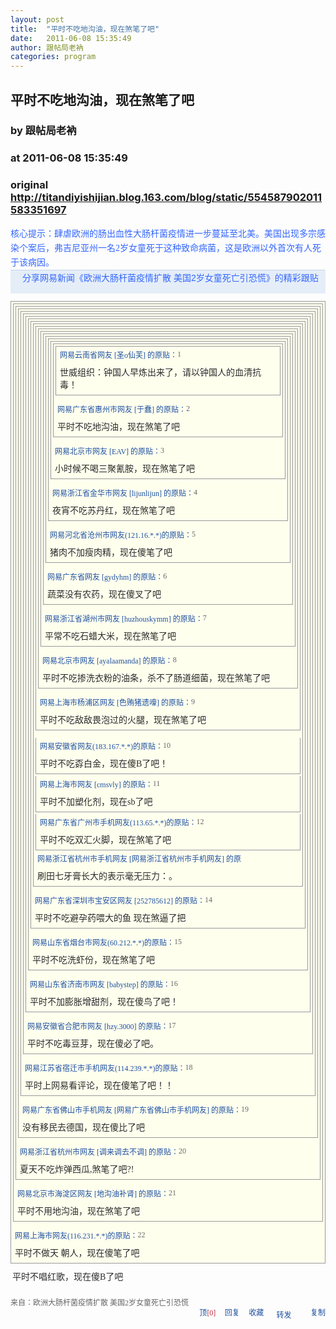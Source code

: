 ```yaml
---
layout: post
title:  "平时不吃地沟油，现在煞笔了吧"
date:   2011-06-08 15:35:49
author: 跟帖局老衲
categories: program
---
```


## 平时不吃地沟油，现在煞笔了吧
### by 跟帖局老衲
### at 2011-06-08 15:35:49
### original <http://titandiyishijian.blog.163.com/blog/static/554587902011583351697>

<div><span style="font-family:宋体,serif;line-height:23px"><font color="#3366ff">核心提示：肆虐欧洲的肠出血性大肠杆菌疫情进一步蔓延至北美。美国出现多宗感染个案后，弗吉尼亚州一名2岁女童死于这种致命病菌，这是欧洲以外首次有人死于该病因。</font></span><div><span style="font-family:宋体,serif;line-height:23px"><span style="font-size:12px;line-height:normal"><div style="zoom:1"><div style="height:36px;line-height:38px;border-bottom-width:1px;border-bottom-style:solid;border-bottom-color:rgb(229,238,248);padding-top:0px;padding-right:0px;padding-bottom:0px;padding-left:19px;margin-top:0px;margin-right:0px;margin-bottom:0px;margin-left:0px;overflow-x:hidden;overflow-y:hidden;clear:both;background-image:initial;background-color:rgb(229,238,248);border-top-width:1px;border-top-style:solid;border-top-color:rgb(196,214,236)"><span style="font-family:Arial,sans-serif,宋体;font-size:14px;line-height:24px"><font color="#3366ff">分享网易新闻《欧洲大肠杆菌疫情扩散 美国2岁女童死亡引恐慌》的精彩跟贴</font></span></div></div></span></span></div><div><span style="color:rgb(43,43,43);font-family:宋体,serif;line-height:23px"><span style="font-size:12px;color:rgb(0,0,0);line-height:normal"><div style="font-size:14px;padding-top:12px;padding-right:0px;padding-bottom:12px;padding-left:0px;clear:both;zoom:1;word-wrap:break-word;overflow-x:visible;overflow-y:visible"><div style="padding-top:3px;padding-right:3px;padding-bottom:3px;padding-left:3px;background-image:initial;background-color:rgb(255,255,238);border-top-width:1px;border-right-width:1px;border-bottom-width:1px;border-left-width:1px;border-top-style:solid;border-right-style:solid;border-bottom-style:solid;border-left-style:solid;border-top-color:rgb(153,153,153);border-right-color:rgb(153,153,153);border-bottom-color:rgb(153,153,153);border-left-color:rgb(153,153,153);margin-bottom:12px;word-wrap:break-word;zoom:1;background-repeat:initial initial"><div style="padding-top:3px;padding-right:3px;padding-bottom:3px;padding-left:3px;background-image:initial;background-color:rgb(255,255,238);border-top-width:1px;border-right-width:1px;border-bottom-width:1px;border-left-width:1px;border-top-style:solid;border-right-style:solid;border-bottom-style:solid;border-left-style:solid;border-top-color:rgb(153,153,153);border-right-color:rgb(153,153,153);border-bottom-color:rgb(153,153,153);border-left-color:rgb(153,153,153);margin-bottom:12px;word-wrap:break-word;zoom:1;background-repeat:initial initial"><div style="padding-top:3px;padding-right:3px;padding-bottom:3px;padding-left:3px;background-image:initial;background-color:rgb(255,255,238);border-top-width:1px;border-right-width:1px;border-bottom-width:1px;border-left-width:1px;border-top-style:solid;border-right-style:solid;border-bottom-style:solid;border-left-style:solid;border-top-color:rgb(153,153,153);border-right-color:rgb(153,153,153);border-bottom-color:rgb(153,153,153);border-left-color:rgb(153,153,153);margin-bottom:12px;word-wrap:break-word;zoom:1;background-repeat:initial initial"><div style="padding-top:3px;padding-right:3px;padding-bottom:3px;padding-left:3px;background-image:initial;background-color:rgb(255,255,238);border-top-width:1px;border-right-width:1px;border-bottom-width:1px;border-left-width:1px;border-top-style:solid;border-right-style:solid;border-bottom-style:solid;border-left-style:solid;border-top-color:rgb(153,153,153);border-right-color:rgb(153,153,153);border-bottom-color:rgb(153,153,153);border-left-color:rgb(153,153,153);margin-bottom:12px;word-wrap:break-word;zoom:1;background-repeat:initial initial"><div style="padding-top:3px;padding-right:3px;padding-bottom:3px;padding-left:3px;background-image:initial;background-color:rgb(255,255,238);border-top-width:1px;border-right-width:1px;border-bottom-width:1px;border-left-width:1px;border-top-style:solid;border-right-style:solid;border-bottom-style:solid;border-left-style:solid;border-top-color:rgb(153,153,153);border-right-color:rgb(153,153,153);border-bottom-color:rgb(153,153,153);border-left-color:rgb(153,153,153);margin-bottom:12px;word-wrap:break-word;zoom:1;background-repeat:initial initial"><div style="padding-top:3px;padding-right:3px;padding-bottom:3px;padding-left:3px;background-image:initial;background-color:rgb(255,255,238);border-top-width:1px;border-right-width:1px;border-bottom-width:1px;border-left-width:1px;border-top-style:solid;border-right-style:solid;border-bottom-style:solid;border-left-style:solid;border-top-color:rgb(153,153,153);border-right-color:rgb(153,153,153);border-bottom-color:rgb(153,153,153);border-left-color:rgb(153,153,153);margin-bottom:12px;word-wrap:break-word;zoom:1;background-repeat:initial initial"><div style="padding-top:3px;padding-right:3px;padding-bottom:3px;padding-left:3px;background-image:initial;background-color:rgb(255,255,238);border-top-width:1px;border-right-width:1px;border-bottom-width:1px;border-left-width:1px;border-top-style:solid;border-right-style:solid;border-bottom-style:solid;border-left-style:solid;border-top-color:rgb(153,153,153);border-right-color:rgb(153,153,153);border-bottom-color:rgb(153,153,153);border-left-color:rgb(153,153,153);margin-bottom:12px;word-wrap:break-word;zoom:1;background-repeat:initial initial"><div style="padding-top:3px;padding-right:3px;padding-bottom:3px;padding-left:3px;background-image:initial;background-color:rgb(255,255,238);border-top-width:1px;border-right-width:1px;border-bottom-width:1px;border-left-width:1px;border-top-style:solid;border-right-style:solid;border-bottom-style:solid;border-left-style:solid;border-top-color:rgb(153,153,153);border-right-color:rgb(153,153,153);border-bottom-color:rgb(153,153,153);border-left-color:rgb(153,153,153);margin-bottom:12px;word-wrap:break-word;zoom:1;background-repeat:initial initial"><div style="padding-top:3px;padding-right:3px;padding-bottom:3px;padding-left:3px;background-image:initial;background-color:rgb(255,255,238);border-top-width:1px;border-right-width:1px;border-bottom-width:1px;border-left-width:1px;border-top-style:solid;border-right-style:solid;border-bottom-style:solid;border-left-style:solid;border-top-color:rgb(153,153,153);border-right-color:rgb(153,153,153);border-bottom-color:rgb(153,153,153);border-left-color:rgb(153,153,153);margin-bottom:12px;word-wrap:break-word;zoom:1;background-repeat:initial initial"><div style="padding-top:3px;padding-right:3px;padding-bottom:3px;padding-left:3px;background-image:initial;background-color:rgb(255,255,238);border-top-width:1px;border-right-width:1px;border-bottom-width:1px;border-left-width:1px;border-top-style:solid;border-right-style:solid;border-bottom-style:solid;border-left-style:solid;border-top-color:rgb(153,153,153);border-right-color:rgb(153,153,153);border-bottom-color:rgb(153,153,153);border-left-color:rgb(153,153,153);margin-bottom:12px;word-wrap:break-word;zoom:1;background-repeat:initial initial"><div style="padding-top:3px;padding-right:3px;padding-bottom:3px;padding-left:3px;background-image:initial;background-color:rgb(255,255,238);border-top-width:1px;border-right-width:1px;border-bottom-width:1px;border-left-width:1px;border-top-style:solid;border-right-style:solid;border-bottom-style:solid;border-left-style:solid;border-top-color:rgb(153,153,153);border-right-color:rgb(153,153,153);border-bottom-color:rgb(153,153,153);border-left-color:rgb(153,153,153);margin-bottom:12px;word-wrap:break-word;zoom:1;background-repeat:initial initial"><div style="padding-top:3px;padding-right:3px;padding-bottom:3px;padding-left:3px;background-image:initial;background-color:rgb(255,255,238);border-top-width:1px;border-right-width:1px;border-bottom-width:1px;border-left-width:1px;border-top-style:solid;border-right-style:solid;border-bottom-style:solid;border-left-style:solid;border-top-color:rgb(153,153,153);border-right-color:rgb(153,153,153);border-bottom-color:rgb(153,153,153);border-left-color:rgb(153,153,153);margin-bottom:12px;word-wrap:break-word;zoom:1;background-repeat:initial initial"><div style="padding-top:3px;padding-right:3px;padding-bottom:3px;padding-left:3px;background-image:initial;background-color:rgb(255,255,238);border-top-width:1px;border-right-width:1px;border-bottom-width:1px;border-left-width:1px;border-top-style:solid;border-right-style:solid;border-bottom-style:solid;border-left-style:solid;border-top-color:rgb(153,153,153);border-right-color:rgb(153,153,153);border-bottom-color:rgb(153,153,153);border-left-color:rgb(153,153,153);margin-bottom:12px;word-wrap:break-word;zoom:1;background-repeat:initial initial"><div style="padding-top:3px;padding-right:3px;padding-bottom:3px;padding-left:3px;background-image:initial;background-color:rgb(255,255,238);border-top-width:1px;border-right-width:1px;border-bottom-width:1px;border-left-width:1px;border-top-style:solid;border-right-style:solid;border-bottom-style:solid;border-left-style:solid;border-top-color:rgb(153,153,153);border-right-color:rgb(153,153,153);border-bottom-color:rgb(153,153,153);border-left-color:rgb(153,153,153);margin-bottom:12px;word-wrap:break-word;zoom:1;background-repeat:initial initial"><div style="padding-top:3px;padding-right:3px;padding-bottom:3px;padding-left:3px;background-image:initial;background-color:rgb(255,255,238);border-top-width:1px;border-right-width:1px;border-bottom-width:1px;border-left-width:1px;border-top-style:solid;border-right-style:solid;border-bottom-style:solid;border-left-style:solid;border-top-color:rgb(153,153,153);border-right-color:rgb(153,153,153);border-bottom-color:rgb(153,153,153);border-left-color:rgb(153,153,153);margin-bottom:12px;word-wrap:break-word;zoom:1;background-repeat:initial initial"><div style="padding-top:3px;padding-right:3px;padding-bottom:3px;padding-left:3px;background-image:initial;background-color:rgb(255,255,238);border-top-width:1px;border-right-width:1px;border-bottom-width:1px;border-left-width:1px;border-top-style:solid;border-right-style:solid;border-bottom-style:solid;border-left-style:solid;border-top-color:rgb(153,153,153);border-right-color:rgb(153,153,153);border-bottom-color:rgb(153,153,153);border-left-color:rgb(153,153,153);margin-bottom:12px;word-wrap:break-word;zoom:1;background-repeat:initial initial"><div style="padding-top:3px;padding-right:3px;padding-bottom:3px;padding-left:3px;background-image:initial;background-color:rgb(255,255,238);border-top-width:1px;border-right-width:1px;border-bottom-width:1px;border-left-width:1px;border-top-style:solid;border-right-style:solid;border-bottom-style:solid;border-left-style:solid;border-top-color:rgb(153,153,153);border-right-color:rgb(153,153,153);border-bottom-color:rgb(153,153,153);border-left-color:rgb(153,153,153);margin-bottom:12px;word-wrap:break-word;zoom:1;background-repeat:initial initial"><div style="padding-top:3px;padding-right:3px;padding-bottom:3px;padding-left:3px;background-image:initial;background-color:rgb(255,255,238);border-top-width:1px;border-right-width:1px;border-bottom-width:1px;border-left-width:1px;border-top-style:solid;border-right-style:solid;border-bottom-style:solid;border-left-style:solid;border-top-color:rgb(153,153,153);border-right-color:rgb(153,153,153);border-bottom-color:rgb(153,153,153);border-left-color:rgb(153,153,153);margin-bottom:12px;word-wrap:break-word;zoom:1;background-repeat:initial initial"><div style="padding-top:3px;padding-right:3px;padding-bottom:3px;padding-left:3px;background-image:initial;background-color:rgb(255,255,238);border-top-width:1px;border-right-width:1px;border-bottom-width:1px;border-left-width:1px;border-top-style:solid;border-right-style:solid;border-bottom-style:solid;border-left-style:solid;border-top-color:rgb(153,153,153);border-right-color:rgb(153,153,153);border-bottom-color:rgb(153,153,153);border-left-color:rgb(153,153,153);margin-bottom:12px;word-wrap:break-word;zoom:1;background-repeat:initial initial"><div style="line-height:18px;height:20px;overflow-x:hidden;overflow-y:hidden;font-size:12px;margin-top:0px;margin-right:3px;margin-bottom:0px;margin-left:3px"><span style="float:left;display:block;color:rgb(30,80,162);height:18px;line-height:18px;overflow-x:hidden;overflow-y:hidden;vertical-align:middle;padding-top:2px">网易云南省网友 [圣o仙芙] 的原贴：</span><span style="color:rgb(102,102,102)">1</span></div><p style="margin-top:9px;margin-right:3px;margin-bottom:0px;margin-left:3px;padding-top:0px;padding-right:0px;padding-bottom:0px;padding-left:0px;line-height:20px;color:rgb(43,43,43);clear:both;font-size:14px">世威组织：钟国人早炼出来了，请以钟国人的血清抗毒！</p><div style="clear:both;zoom:1;display:block;margin-top:0px;margin-right:3px;margin-bottom:2px;margin-left:3px;line-height:20px;font-size:12px"><ul style="margin-top:0px;margin-right:0px;margin-bottom:0px;margin-left:0px;padding-top:0px;padding-right:0px;padding-bottom:0px;padding-left:0px;list-style-type:none;color:rgb(30,80,162);float:right;height:16px;line-height:16px;zoom:1"><li style="margin-top:0px;margin-right:0px;margin-bottom:0px;margin-left:0px;padding-top:0px;padding-right:0px;padding-bottom:0px;padding-left:1.2em;float:left"><a href="http://comment.news.163.com/news3_bbs/7612BTV200014JB6.html#" style="text-decoration:none;color:rgb(30,80,162)"></a></li><li style="margin-top:0px;margin-right:0px;margin-bottom:0px;margin-left:0px;padding-top:0px;padding-right:0px;padding-bottom:0px;padding-left:1.2em;float:left"><a href="http://comment.news.163.com/news3_bbs/7612BTV200014JB6.html#" style="text-decoration:none;color:rgb(30,80,162)"></a></li><li style="margin-top:0px;margin-right:0px;margin-bottom:0px;margin-left:0px;padding-top:0px;padding-right:0px;padding-bottom:0px;padding-left:1.2em;zoom:1;float:left"><a style="text-decoration:none;margin-right:0px;margin-left:0px;padding-top:4px;padding-right:16px;padding-bottom:4px;padding-left:6px;background-color:initial;display:inline-block;color:rgb(30,80,162);background-repeat:no-repeat no-repeat"></a></li><li style="margin-top:0px;margin-right:0px;margin-bottom:0px;margin-left:0px;padding-top:0px;padding-right:0px;padding-bottom:0px;padding-left:1.2em;float:left"><a href="http://comment.news.163.com/news3_bbs/7612BTV200014JB6.html#" style="text-decoration:none;color:rgb(30,80,162)"></a></li></ul></div></div><div style="line-height:18px;height:20px;overflow-x:hidden;overflow-y:hidden;font-size:12px;margin-top:0px;margin-right:3px;margin-bottom:0px;margin-left:3px"><span style="float:left;display:block;color:rgb(30,80,162);height:18px;line-height:18px;overflow-x:hidden;overflow-y:hidden;vertical-align:middle;padding-top:2px">网易广东省惠州市网友 [于蠢] 的原贴：</span><span style="color:rgb(102,102,102)">2</span></div><p style="margin-top:9px;margin-right:3px;margin-bottom:0px;margin-left:3px;padding-top:0px;padding-right:0px;padding-bottom:0px;padding-left:0px;line-height:20px;color:rgb(43,43,43);clear:both;font-size:14px">平时不吃地沟油，现在煞笔了吧</p><div style="clear:both;zoom:1;display:block;margin-top:0px;margin-right:3px;margin-bottom:2px;margin-left:3px;line-height:20px;font-size:12px"><ul style="margin-top:0px;margin-right:0px;margin-bottom:0px;margin-left:0px;padding-top:0px;padding-right:0px;padding-bottom:0px;padding-left:0px;list-style-type:none;color:rgb(30,80,162);float:right;height:16px;line-height:16px;zoom:1"><li style="margin-top:0px;margin-right:0px;margin-bottom:0px;margin-left:0px;padding-top:0px;padding-right:0px;padding-bottom:0px;padding-left:1.2em;float:left"><a href="http://comment.news.163.com/news3_bbs/7612BTV200014JB6.html#" style="text-decoration:none;color:rgb(30,80,162)"></a></li><li style="margin-top:0px;margin-right:0px;margin-bottom:0px;margin-left:0px;padding-top:0px;padding-right:0px;padding-bottom:0px;padding-left:1.2em;float:left"><a href="http://comment.news.163.com/news3_bbs/7612BTV200014JB6.html#" style="text-decoration:none;color:rgb(30,80,162)"></a></li><li style="margin-top:0px;margin-right:0px;margin-bottom:0px;margin-left:0px;padding-top:0px;padding-right:0px;padding-bottom:0px;padding-left:1.2em;zoom:1;float:left"><a style="text-decoration:none;margin-right:0px;margin-left:0px;padding-top:4px;padding-right:16px;padding-bottom:4px;padding-left:6px;background-color:initial;display:inline-block;color:rgb(30,80,162);background-repeat:no-repeat no-repeat"></a></li><li style="margin-top:0px;margin-right:0px;margin-bottom:0px;margin-left:0px;padding-top:0px;padding-right:0px;padding-bottom:0px;padding-left:1.2em;float:left"><a href="http://comment.news.163.com/news3_bbs/7612BTV200014JB6.html#" style="text-decoration:none;color:rgb(30,80,162)"></a></li></ul></div></div><div style="line-height:18px;height:20px;overflow-x:hidden;overflow-y:hidden;font-size:12px;margin-top:0px;margin-right:3px;margin-bottom:0px;margin-left:3px"><span style="float:left;display:block;color:rgb(30,80,162);height:18px;line-height:18px;overflow-x:hidden;overflow-y:hidden;vertical-align:middle;padding-top:2px">网易北京市网友 [EAV] 的原贴：</span><span style="color:rgb(102,102,102)">3</span></div><p style="margin-top:9px;margin-right:3px;margin-bottom:0px;margin-left:3px;padding-top:0px;padding-right:0px;padding-bottom:0px;padding-left:0px;line-height:20px;color:rgb(43,43,43);clear:both;font-size:14px">小时候不喝三聚氰胺，现在煞笔了吧</p><div style="clear:both;zoom:1;display:block;margin-top:0px;margin-right:3px;margin-bottom:2px;margin-left:3px;line-height:20px;font-size:12px"><ul style="margin-top:0px;margin-right:0px;margin-bottom:0px;margin-left:0px;padding-top:0px;padding-right:0px;padding-bottom:0px;padding-left:0px;list-style-type:none;color:rgb(30,80,162);float:right;height:16px;line-height:16px;zoom:1"><li style="margin-top:0px;margin-right:0px;margin-bottom:0px;margin-left:0px;padding-top:0px;padding-right:0px;padding-bottom:0px;padding-left:1.2em;float:left"><a href="http://comment.news.163.com/news3_bbs/7612BTV200014JB6.html#" style="text-decoration:none;color:rgb(30,80,162)"></a></li><li style="margin-top:0px;margin-right:0px;margin-bottom:0px;margin-left:0px;padding-top:0px;padding-right:0px;padding-bottom:0px;padding-left:1.2em;float:left"><a href="http://comment.news.163.com/news3_bbs/7612BTV200014JB6.html#" style="text-decoration:none;color:rgb(30,80,162)"></a></li><li style="margin-top:0px;margin-right:0px;margin-bottom:0px;margin-left:0px;padding-top:0px;padding-right:0px;padding-bottom:0px;padding-left:1.2em;zoom:1;float:left"><a style="text-decoration:none;margin-right:0px;margin-left:0px;padding-top:4px;padding-right:16px;padding-bottom:4px;padding-left:6px;background-color:initial;display:inline-block;color:rgb(30,80,162);background-repeat:no-repeat no-repeat"></a></li><li style="margin-top:0px;margin-right:0px;margin-bottom:0px;margin-left:0px;padding-top:0px;padding-right:0px;padding-bottom:0px;padding-left:1.2em;float:left"><a href="http://comment.news.163.com/news3_bbs/7612BTV200014JB6.html#" style="text-decoration:none;color:rgb(30,80,162)"></a></li></ul></div></div><div style="line-height:18px;height:20px;overflow-x:hidden;overflow-y:hidden;font-size:12px;margin-top:0px;margin-right:3px;margin-bottom:0px;margin-left:3px"><span style="float:left;display:block;color:rgb(30,80,162);height:18px;line-height:18px;overflow-x:hidden;overflow-y:hidden;vertical-align:middle;padding-top:2px">网易浙江省金华市网友 [lijunlijun] 的原贴：</span><span style="color:rgb(102,102,102)">4</span></div><p style="margin-top:9px;margin-right:3px;margin-bottom:0px;margin-left:3px;padding-top:0px;padding-right:0px;padding-bottom:0px;padding-left:0px;line-height:20px;color:rgb(43,43,43);clear:both;font-size:14px">夜宵不吃苏丹红，现在煞笔了吧</p><div style="clear:both;zoom:1;display:block;margin-top:0px;margin-right:3px;margin-bottom:2px;margin-left:3px;line-height:20px;font-size:12px"><ul style="margin-top:0px;margin-right:0px;margin-bottom:0px;margin-left:0px;padding-top:0px;padding-right:0px;padding-bottom:0px;padding-left:0px;list-style-type:none;color:rgb(30,80,162);float:right;height:16px;line-height:16px;zoom:1"><li style="margin-top:0px;margin-right:0px;margin-bottom:0px;margin-left:0px;padding-top:0px;padding-right:0px;padding-bottom:0px;padding-left:1.2em;float:left"><a href="http://comment.news.163.com/news3_bbs/7612BTV200014JB6.html#" style="text-decoration:none;color:rgb(30,80,162)"></a></li><li style="margin-top:0px;margin-right:0px;margin-bottom:0px;margin-left:0px;padding-top:0px;padding-right:0px;padding-bottom:0px;padding-left:1.2em;float:left"><a href="http://comment.news.163.com/news3_bbs/7612BTV200014JB6.html#" style="text-decoration:none;color:rgb(30,80,162)"></a></li><li style="margin-top:0px;margin-right:0px;margin-bottom:0px;margin-left:0px;padding-top:0px;padding-right:0px;padding-bottom:0px;padding-left:1.2em;zoom:1;float:left"><a style="text-decoration:none;margin-right:0px;margin-left:0px;padding-top:4px;padding-right:16px;padding-bottom:4px;padding-left:6px;background-color:initial;display:inline-block;color:rgb(30,80,162);background-repeat:no-repeat no-repeat"></a></li><li style="margin-top:0px;margin-right:0px;margin-bottom:0px;margin-left:0px;padding-top:0px;padding-right:0px;padding-bottom:0px;padding-left:1.2em;float:left"><a href="http://comment.news.163.com/news3_bbs/7612BTV200014JB6.html#" style="text-decoration:none;color:rgb(30,80,162)"></a></li></ul></div></div><div style="line-height:18px;height:20px;overflow-x:hidden;overflow-y:hidden;font-size:12px;margin-top:0px;margin-right:3px;margin-bottom:0px;margin-left:3px"><span style="float:left;display:block;color:rgb(30,80,162);height:18px;line-height:18px;overflow-x:hidden;overflow-y:hidden;vertical-align:middle;padding-top:2px">网易河北省沧州市网友(121.16.*.*)的原贴：</span><span style="color:rgb(102,102,102)">5</span></div><p style="margin-top:9px;margin-right:3px;margin-bottom:0px;margin-left:3px;padding-top:0px;padding-right:0px;padding-bottom:0px;padding-left:0px;line-height:20px;color:rgb(43,43,43);clear:both;font-size:14px">猪肉不加瘦肉精，现在傻笔了吧</p><div style="clear:both;zoom:1;display:block;margin-top:0px;margin-right:3px;margin-bottom:2px;margin-left:3px;line-height:20px;font-size:12px"><ul style="margin-top:0px;margin-right:0px;margin-bottom:0px;margin-left:0px;padding-top:0px;padding-right:0px;padding-bottom:0px;padding-left:0px;list-style-type:none;color:rgb(30,80,162);float:right;height:16px;line-height:16px;zoom:1"><li style="margin-top:0px;margin-right:0px;margin-bottom:0px;margin-left:0px;padding-top:0px;padding-right:0px;padding-bottom:0px;padding-left:1.2em;float:left"><a href="http://comment.news.163.com/news3_bbs/7612BTV200014JB6.html#" style="text-decoration:none;color:rgb(30,80,162)"></a></li><li style="margin-top:0px;margin-right:0px;margin-bottom:0px;margin-left:0px;padding-top:0px;padding-right:0px;padding-bottom:0px;padding-left:1.2em;float:left"><a href="http://comment.news.163.com/news3_bbs/7612BTV200014JB6.html#" style="text-decoration:none;color:rgb(30,80,162)"></a></li><li style="margin-top:0px;margin-right:0px;margin-bottom:0px;margin-left:0px;padding-top:0px;padding-right:0px;padding-bottom:0px;padding-left:1.2em;zoom:1;float:left"><a style="text-decoration:none;margin-right:0px;margin-left:0px;padding-top:4px;padding-right:16px;padding-bottom:4px;padding-left:6px;background-color:initial;display:inline-block;color:rgb(30,80,162);background-repeat:no-repeat no-repeat"></a></li><li style="margin-top:0px;margin-right:0px;margin-bottom:0px;margin-left:0px;padding-top:0px;padding-right:0px;padding-bottom:0px;padding-left:1.2em;float:left"><a href="http://comment.news.163.com/news3_bbs/7612BTV200014JB6.html#" style="text-decoration:none;color:rgb(30,80,162)"></a></li></ul></div></div><div style="line-height:18px;height:20px;overflow-x:hidden;overflow-y:hidden;font-size:12px;margin-top:0px;margin-right:3px;margin-bottom:0px;margin-left:3px"><span style="float:left;display:block;color:rgb(30,80,162);height:18px;line-height:18px;overflow-x:hidden;overflow-y:hidden;vertical-align:middle;padding-top:2px">网易广东省网友 [gydyhm] 的原贴：</span><span style="color:rgb(102,102,102)">6</span></div><p style="margin-top:9px;margin-right:3px;margin-bottom:0px;margin-left:3px;padding-top:0px;padding-right:0px;padding-bottom:0px;padding-left:0px;line-height:20px;color:rgb(43,43,43);clear:both;font-size:14px">蔬菜没有农药，现在傻叉了吧</p><div style="clear:both;zoom:1;display:block;margin-top:0px;margin-right:3px;margin-bottom:2px;margin-left:3px;line-height:20px;font-size:12px"><ul style="margin-top:0px;margin-right:0px;margin-bottom:0px;margin-left:0px;padding-top:0px;padding-right:0px;padding-bottom:0px;padding-left:0px;list-style-type:none;color:rgb(30,80,162);float:right;height:16px;line-height:16px;zoom:1"><li style="margin-top:0px;margin-right:0px;margin-bottom:0px;margin-left:0px;padding-top:0px;padding-right:0px;padding-bottom:0px;padding-left:1.2em;float:left"><a href="http://comment.news.163.com/news3_bbs/7612BTV200014JB6.html#" style="text-decoration:none;color:rgb(30,80,162)"></a></li><li style="margin-top:0px;margin-right:0px;margin-bottom:0px;margin-left:0px;padding-top:0px;padding-right:0px;padding-bottom:0px;padding-left:1.2em;float:left"><a href="http://comment.news.163.com/news3_bbs/7612BTV200014JB6.html#" style="text-decoration:none;color:rgb(30,80,162)"></a></li><li style="margin-top:0px;margin-right:0px;margin-bottom:0px;margin-left:0px;padding-top:0px;padding-right:0px;padding-bottom:0px;padding-left:1.2em;zoom:1;float:left"><a style="text-decoration:none;margin-right:0px;margin-left:0px;padding-top:4px;padding-right:16px;padding-bottom:4px;padding-left:6px;background-color:initial;display:inline-block;color:rgb(30,80,162);background-repeat:no-repeat no-repeat"></a></li><li style="margin-top:0px;margin-right:0px;margin-bottom:0px;margin-left:0px;padding-top:0px;padding-right:0px;padding-bottom:0px;padding-left:1.2em;float:left"><a href="http://comment.news.163.com/news3_bbs/7612BTV200014JB6.html#" style="text-decoration:none;color:rgb(30,80,162)"></a></li></ul></div></div><div style="line-height:18px;height:20px;overflow-x:hidden;overflow-y:hidden;font-size:12px;margin-top:0px;margin-right:3px;margin-bottom:0px;margin-left:3px"><span style="float:left;display:block;color:rgb(30,80,162);height:18px;line-height:18px;overflow-x:hidden;overflow-y:hidden;vertical-align:middle;padding-top:2px">网易浙江省湖州市网友 [huzhouskymm] 的原贴：</span><span style="color:rgb(102,102,102)">7</span></div><p style="margin-top:9px;margin-right:3px;margin-bottom:0px;margin-left:3px;padding-top:0px;padding-right:0px;padding-bottom:0px;padding-left:0px;line-height:20px;color:rgb(43,43,43);clear:both;font-size:14px">平常不吃石蜡大米，现在煞笔了吧</p><div style="clear:both;zoom:1;display:block;margin-top:0px;margin-right:3px;margin-bottom:2px;margin-left:3px;line-height:20px;font-size:12px"><ul style="margin-top:0px;margin-right:0px;margin-bottom:0px;margin-left:0px;padding-top:0px;padding-right:0px;padding-bottom:0px;padding-left:0px;list-style-type:none;color:rgb(30,80,162);float:right;height:16px;line-height:16px;zoom:1"><li style="margin-top:0px;margin-right:0px;margin-bottom:0px;margin-left:0px;padding-top:0px;padding-right:0px;padding-bottom:0px;padding-left:1.2em;float:left"><a href="http://comment.news.163.com/news3_bbs/7612BTV200014JB6.html#" style="text-decoration:none;color:rgb(30,80,162)"></a></li><li style="margin-top:0px;margin-right:0px;margin-bottom:0px;margin-left:0px;padding-top:0px;padding-right:0px;padding-bottom:0px;padding-left:1.2em;float:left"><a href="http://comment.news.163.com/news3_bbs/7612BTV200014JB6.html#" style="text-decoration:none;color:rgb(30,80,162)"></a></li><li style="margin-top:0px;margin-right:0px;margin-bottom:0px;margin-left:0px;padding-top:0px;padding-right:0px;padding-bottom:0px;padding-left:1.2em;zoom:1;float:left"><a style="text-decoration:none;margin-right:0px;margin-left:0px;padding-top:4px;padding-right:16px;padding-bottom:4px;padding-left:6px;background-color:initial;display:inline-block;color:rgb(30,80,162);background-repeat:no-repeat no-repeat"></a></li><li style="margin-top:0px;margin-right:0px;margin-bottom:0px;margin-left:0px;padding-top:0px;padding-right:0px;padding-bottom:0px;padding-left:1.2em;float:left"><a href="http://comment.news.163.com/news3_bbs/7612BTV200014JB6.html#" style="text-decoration:none;color:rgb(30,80,162)"></a></li></ul></div></div><div style="line-height:18px;height:20px;overflow-x:hidden;overflow-y:hidden;font-size:12px;margin-top:0px;margin-right:3px;margin-bottom:0px;margin-left:3px"><span style="float:left;display:block;color:rgb(30,80,162);height:18px;line-height:18px;overflow-x:hidden;overflow-y:hidden;vertical-align:middle;padding-top:2px">网易北京市网友 [ayalaamanda] 的原贴：</span><span style="color:rgb(102,102,102)">8</span></div><p style="margin-top:9px;margin-right:3px;margin-bottom:0px;margin-left:3px;padding-top:0px;padding-right:0px;padding-bottom:0px;padding-left:0px;line-height:20px;color:rgb(43,43,43);clear:both;font-size:14px">平时不吃掺洗衣粉的油条，杀不了肠道细菌，现在煞笔了吧</p><div style="clear:both;zoom:1;display:block;margin-top:0px;margin-right:3px;margin-bottom:2px;margin-left:3px;line-height:20px;font-size:12px"><ul style="margin-top:0px;margin-right:0px;margin-bottom:0px;margin-left:0px;padding-top:0px;padding-right:0px;padding-bottom:0px;padding-left:0px;list-style-type:none;color:rgb(30,80,162);float:right;height:16px;line-height:16px;zoom:1"><li style="margin-top:0px;margin-right:0px;margin-bottom:0px;margin-left:0px;padding-top:0px;padding-right:0px;padding-bottom:0px;padding-left:1.2em;float:left"><a href="http://comment.news.163.com/news3_bbs/7612BTV200014JB6.html#" style="text-decoration:none;color:rgb(30,80,162)"></a></li><li style="margin-top:0px;margin-right:0px;margin-bottom:0px;margin-left:0px;padding-top:0px;padding-right:0px;padding-bottom:0px;padding-left:1.2em;float:left"><a href="http://comment.news.163.com/news3_bbs/7612BTV200014JB6.html#" style="text-decoration:none;color:rgb(30,80,162)"></a></li><li style="margin-top:0px;margin-right:0px;margin-bottom:0px;margin-left:0px;padding-top:0px;padding-right:0px;padding-bottom:0px;padding-left:1.2em;zoom:1;float:left"><a style="text-decoration:none;margin-right:0px;margin-left:0px;padding-top:4px;padding-right:16px;padding-bottom:4px;padding-left:6px;background-color:initial;display:inline-block;color:rgb(30,80,162);background-repeat:no-repeat no-repeat"></a></li><li style="margin-top:0px;margin-right:0px;margin-bottom:0px;margin-left:0px;padding-top:0px;padding-right:0px;padding-bottom:0px;padding-left:1.2em;float:left"><a href="http://comment.news.163.com/news3_bbs/7612BTV200014JB6.html#" style="text-decoration:none;color:rgb(30,80,162)"></a></li></ul></div></div><div style="line-height:18px;height:20px;overflow-x:hidden;overflow-y:hidden;font-size:12px;margin-top:0px;margin-right:3px;margin-bottom:0px;margin-left:3px"><span style="float:left;display:block;color:rgb(30,80,162);height:18px;line-height:18px;overflow-x:hidden;overflow-y:hidden;vertical-align:middle;padding-top:2px">网易上海市杨浦区网友 [色贿猪遗嚎] 的原贴：</span><span style="color:rgb(102,102,102)">9</span></div><p style="margin-top:9px;margin-right:3px;margin-bottom:0px;margin-left:3px;padding-top:0px;padding-right:0px;padding-bottom:0px;padding-left:0px;line-height:20px;color:rgb(43,43,43);clear:both;font-size:14px">平时不吃敌敌畏泡过的火腿，现在煞笔了吧</p><div style="clear:both;zoom:1;display:block;margin-top:0px;margin-right:3px;margin-bottom:2px;margin-left:3px;line-height:20px;font-size:12px"><ul style="margin-top:0px;margin-right:0px;margin-bottom:0px;margin-left:0px;padding-top:0px;padding-right:0px;padding-bottom:0px;padding-left:0px;list-style-type:none;color:rgb(30,80,162);float:right;height:16px;line-height:16px;zoom:1"><li style="margin-top:0px;margin-right:0px;margin-bottom:0px;margin-left:0px;padding-top:0px;padding-right:0px;padding-bottom:0px;padding-left:1.2em;float:left"><a href="http://comment.news.163.com/news3_bbs/7612BTV200014JB6.html#" style="text-decoration:none;color:rgb(30,80,162)"></a></li><li style="margin-top:0px;margin-right:0px;margin-bottom:0px;margin-left:0px;padding-top:0px;padding-right:0px;padding-bottom:0px;padding-left:1.2em;float:left"><a href="http://comment.news.163.com/news3_bbs/7612BTV200014JB6.html#" style="text-decoration:none;color:rgb(30,80,162)"></a></li><li style="margin-top:0px;margin-right:0px;margin-bottom:0px;margin-left:0px;padding-top:0px;padding-right:0px;padding-bottom:0px;padding-left:1.2em;zoom:1;float:left"><a style="text-decoration:none;margin-right:0px;margin-left:0px;padding-top:4px;padding-right:16px;padding-bottom:4px;padding-left:6px;background-color:initial;display:inline-block;color:rgb(30,80,162);background-repeat:no-repeat no-repeat"></a></li><li style="margin-top:0px;margin-right:0px;margin-bottom:0px;margin-left:0px;padding-top:0px;padding-right:0px;padding-bottom:0px;padding-left:1.2em;float:left"><a href="http://comment.news.163.com/news3_bbs/7612BTV200014JB6.html#" style="text-decoration:none;color:rgb(30,80,162)"></a></li></ul></div></div><div style="padding-top:3px;padding-right:3px;padding-bottom:3px;padding-left:3px;background-image:initial;background-color:rgb(255,255,238);border-top-width:0px;border-right-width:1px;border-bottom-width:1px;border-left-width:1px;border-top-style:initial;border-right-style:solid;border-bottom-style:solid;border-left-style:solid;border-top-color:initial;border-right-color:rgb(153,153,153);border-bottom-color:rgb(153,153,153);border-left-color:rgb(153,153,153);margin-bottom:3px;word-wrap:break-word;zoom:1;background-repeat:initial initial"><div style="line-height:18px;height:20px;overflow-x:hidden;overflow-y:hidden;font-size:12px;margin-top:0px;margin-right:3px;margin-bottom:0px;margin-left:3px"><span style="float:left;display:block;color:rgb(30,80,162);height:18px;line-height:18px;overflow-x:hidden;overflow-y:hidden;vertical-align:middle;padding-top:2px">网易安徽省网友(183.167.*.*)的原贴：</span><span style="color:rgb(102,102,102)">10</span></div><p style="margin-top:9px;margin-right:3px;margin-bottom:0px;margin-left:3px;padding-top:0px;padding-right:0px;padding-bottom:0px;padding-left:0px;line-height:20px;color:rgb(43,43,43);clear:both;font-size:14px">平时不吃孬白金，现在傻B了吧！</p><div style="clear:both;zoom:1;display:block;margin-top:0px;margin-right:3px;margin-bottom:2px;margin-left:3px;line-height:20px;font-size:12px"><ul style="margin-top:0px;margin-right:0px;margin-bottom:0px;margin-left:0px;padding-top:0px;padding-right:0px;padding-bottom:0px;padding-left:0px;list-style-type:none;color:rgb(30,80,162);float:right;height:16px;line-height:16px;zoom:1"><li style="margin-top:0px;margin-right:0px;margin-bottom:0px;margin-left:0px;padding-top:0px;padding-right:0px;padding-bottom:0px;padding-left:1.2em;float:left"><a href="http://comment.news.163.com/news3_bbs/7612BTV200014JB6.html#" style="text-decoration:none;color:rgb(30,80,162)"></a></li><li style="margin-top:0px;margin-right:0px;margin-bottom:0px;margin-left:0px;padding-top:0px;padding-right:0px;padding-bottom:0px;padding-left:1.2em;float:left"><a href="http://comment.news.163.com/news3_bbs/7612BTV200014JB6.html#" style="text-decoration:none;color:rgb(30,80,162)"></a></li><li style="margin-top:0px;margin-right:0px;margin-bottom:0px;margin-left:0px;padding-top:0px;padding-right:0px;padding-bottom:0px;padding-left:1.2em;zoom:1;float:left"><a style="text-decoration:none;margin-right:0px;margin-left:0px;padding-top:4px;padding-right:16px;padding-bottom:4px;padding-left:6px;background-color:initial;display:inline-block;color:rgb(30,80,162);background-repeat:no-repeat no-repeat"></a></li><li style="margin-top:0px;margin-right:0px;margin-bottom:0px;margin-left:0px;padding-top:0px;padding-right:0px;padding-bottom:0px;padding-left:1.2em;float:left"><a href="http://comment.news.163.com/news3_bbs/7612BTV200014JB6.html#" style="text-decoration:none;color:rgb(30,80,162)"></a></li></ul></div></div><div style="padding-top:3px;padding-right:3px;padding-bottom:3px;padding-left:3px;background-image:initial;background-color:rgb(255,255,238);border-top-width:0px;border-right-width:1px;border-bottom-width:1px;border-left-width:1px;border-top-style:initial;border-right-style:solid;border-bottom-style:solid;border-left-style:solid;border-top-color:initial;border-right-color:rgb(153,153,153);border-bottom-color:rgb(153,153,153);border-left-color:rgb(153,153,153);margin-bottom:3px;word-wrap:break-word;zoom:1;background-repeat:initial initial"><div style="line-height:18px;height:20px;overflow-x:hidden;overflow-y:hidden;font-size:12px;margin-top:0px;margin-right:3px;margin-bottom:0px;margin-left:3px"><span style="float:left;display:block;color:rgb(30,80,162);height:18px;line-height:18px;overflow-x:hidden;overflow-y:hidden;vertical-align:middle;padding-top:2px">网易上海市网友 [cmsvly] 的原贴：</span><span style="color:rgb(102,102,102)">11</span></div><p style="margin-top:9px;margin-right:3px;margin-bottom:0px;margin-left:3px;padding-top:0px;padding-right:0px;padding-bottom:0px;padding-left:0px;line-height:20px;color:rgb(43,43,43);clear:both;font-size:14px">平时不加塑化剂，现在sb了吧</p><div style="clear:both;zoom:1;display:block;margin-top:0px;margin-right:3px;margin-bottom:2px;margin-left:3px;line-height:20px;font-size:12px"><ul style="margin-top:0px;margin-right:0px;margin-bottom:0px;margin-left:0px;padding-top:0px;padding-right:0px;padding-bottom:0px;padding-left:0px;list-style-type:none;color:rgb(30,80,162);float:right;height:16px;line-height:16px;zoom:1"><li style="margin-top:0px;margin-right:0px;margin-bottom:0px;margin-left:0px;padding-top:0px;padding-right:0px;padding-bottom:0px;padding-left:1.2em;float:left"><a href="http://comment.news.163.com/news3_bbs/7612BTV200014JB6.html#" style="text-decoration:none;color:rgb(30,80,162)"></a></li><li style="margin-top:0px;margin-right:0px;margin-bottom:0px;margin-left:0px;padding-top:0px;padding-right:0px;padding-bottom:0px;padding-left:1.2em;float:left"><a href="http://comment.news.163.com/news3_bbs/7612BTV200014JB6.html#" style="text-decoration:none;color:rgb(30,80,162)"></a></li><li style="margin-top:0px;margin-right:0px;margin-bottom:0px;margin-left:0px;padding-top:0px;padding-right:0px;padding-bottom:0px;padding-left:1.2em;zoom:1;float:left"><a style="text-decoration:none;margin-right:0px;margin-left:0px;padding-top:4px;padding-right:16px;padding-bottom:4px;padding-left:6px;background-color:initial;display:inline-block;color:rgb(30,80,162);background-repeat:no-repeat no-repeat"></a></li><li style="margin-top:0px;margin-right:0px;margin-bottom:0px;margin-left:0px;padding-top:0px;padding-right:0px;padding-bottom:0px;padding-left:1.2em;float:left"><a href="http://comment.news.163.com/news3_bbs/7612BTV200014JB6.html#" style="text-decoration:none;color:rgb(30,80,162)"></a></li></ul></div></div><div style="padding-top:3px;padding-right:3px;padding-bottom:3px;padding-left:3px;background-image:initial;background-color:rgb(255,255,238);border-top-width:0px;border-right-width:1px;border-bottom-width:1px;border-left-width:1px;border-top-style:initial;border-right-style:solid;border-bottom-style:solid;border-left-style:solid;border-top-color:initial;border-right-color:rgb(153,153,153);border-bottom-color:rgb(153,153,153);border-left-color:rgb(153,153,153);margin-bottom:3px;word-wrap:break-word;zoom:1;background-repeat:initial initial"><div style="line-height:18px;height:20px;overflow-x:hidden;overflow-y:hidden;font-size:12px;margin-top:0px;margin-right:3px;margin-bottom:0px;margin-left:3px"><span style="float:left;display:block;color:rgb(30,80,162);height:18px;line-height:18px;overflow-x:hidden;overflow-y:hidden;vertical-align:middle;padding-top:2px">网易广东省广州市手机网友(113.65.*.*)的原贴：</span><span style="color:rgb(102,102,102)">12</span></div><p style="margin-top:9px;margin-right:3px;margin-bottom:0px;margin-left:3px;padding-top:0px;padding-right:0px;padding-bottom:0px;padding-left:0px;line-height:20px;color:rgb(43,43,43);clear:both;font-size:14px">平时不吃双汇火脚，现在煞笔了吧</p><div style="clear:both;zoom:1;display:block;margin-top:0px;margin-right:3px;margin-bottom:2px;margin-left:3px;line-height:20px;font-size:12px"><ul style="margin-top:0px;margin-right:0px;margin-bottom:0px;margin-left:0px;padding-top:0px;padding-right:0px;padding-bottom:0px;padding-left:0px;list-style-type:none;color:rgb(30,80,162);float:right;height:16px;line-height:16px;zoom:1"><li style="margin-top:0px;margin-right:0px;margin-bottom:0px;margin-left:0px;padding-top:0px;padding-right:0px;padding-bottom:0px;padding-left:1.2em;float:left"><a href="http://comment.news.163.com/news3_bbs/7612BTV200014JB6.html#" style="text-decoration:none;color:rgb(30,80,162)"></a></li><li style="margin-top:0px;margin-right:0px;margin-bottom:0px;margin-left:0px;padding-top:0px;padding-right:0px;padding-bottom:0px;padding-left:1.2em;float:left"><a href="http://comment.news.163.com/news3_bbs/7612BTV200014JB6.html#" style="text-decoration:none;color:rgb(30,80,162)"></a></li><li style="margin-top:0px;margin-right:0px;margin-bottom:0px;margin-left:0px;padding-top:0px;padding-right:0px;padding-bottom:0px;padding-left:1.2em;zoom:1;float:left"><a style="text-decoration:none;margin-right:0px;margin-left:0px;padding-top:4px;padding-right:16px;padding-bottom:4px;padding-left:6px;background-color:initial;display:inline-block;color:rgb(30,80,162);background-repeat:no-repeat no-repeat"></a></li><li style="margin-top:0px;margin-right:0px;margin-bottom:0px;margin-left:0px;padding-top:0px;padding-right:0px;padding-bottom:0px;padding-left:1.2em;float:left"><a href="http://comment.news.163.com/news3_bbs/7612BTV200014JB6.html#" style="text-decoration:none;color:rgb(30,80,162)"></a></li></ul></div></div><div style="line-height:18px;height:20px;overflow-x:hidden;overflow-y:hidden;font-size:12px;margin-top:0px;margin-right:3px;margin-bottom:0px;margin-left:3px"><span style="float:left;display:block;color:rgb(30,80,162);height:18px;line-height:18px;overflow-x:hidden;overflow-y:hidden;vertical-align:middle;padding-top:2px">网易浙江省杭州市手机网友 [网易浙江省杭州市手机网友] 的原贴：</span><span style="color:rgb(102,102,102)">13</span></div><p style="margin-top:9px;margin-right:3px;margin-bottom:0px;margin-left:3px;padding-top:0px;padding-right:0px;padding-bottom:0px;padding-left:0px;line-height:20px;color:rgb(43,43,43);clear:both;font-size:14px">刷田七牙膏长大的表示毫无压力：。</p><div style="clear:both;zoom:1;display:block;margin-top:0px;margin-right:3px;margin-bottom:2px;margin-left:3px;line-height:20px;font-size:12px"><ul style="margin-top:0px;margin-right:0px;margin-bottom:0px;margin-left:0px;padding-top:0px;padding-right:0px;padding-bottom:0px;padding-left:0px;list-style-type:none;color:rgb(30,80,162);float:right;height:16px;line-height:16px;zoom:1"><li style="margin-top:0px;margin-right:0px;margin-bottom:0px;margin-left:0px;padding-top:0px;padding-right:0px;padding-bottom:0px;padding-left:1.2em;float:left"><a href="http://comment.news.163.com/news3_bbs/7612BTV200014JB6.html#" style="text-decoration:none;color:rgb(30,80,162)"></a></li><li style="margin-top:0px;margin-right:0px;margin-bottom:0px;margin-left:0px;padding-top:0px;padding-right:0px;padding-bottom:0px;padding-left:1.2em;float:left"><span style="color:rgb(102,102,102)"></span></li><li style="margin-top:0px;margin-right:0px;margin-bottom:0px;margin-left:0px;padding-top:0px;padding-right:0px;padding-bottom:0px;padding-left:1.2em;float:left"><a href="http://comment.news.163.com/news3_bbs/7612BTV200014JB6.html#" style="text-decoration:none;color:rgb(30,80,162)"></a></li></ul></div></div><div style="line-height:18px;height:20px;overflow-x:hidden;overflow-y:hidden;font-size:12px;margin-top:0px;margin-right:3px;margin-bottom:0px;margin-left:3px"><span style="float:left;display:block;color:rgb(30,80,162);height:18px;line-height:18px;overflow-x:hidden;overflow-y:hidden;vertical-align:middle;padding-top:2px">网易广东省深圳市宝安区网友 [252785612] 的原贴：</span><span style="color:rgb(102,102,102)">14</span></div><p style="margin-top:9px;margin-right:3px;margin-bottom:0px;margin-left:3px;padding-top:0px;padding-right:0px;padding-bottom:0px;padding-left:0px;line-height:20px;color:rgb(43,43,43);clear:both;font-size:14px">平时不吃避孕药喂大的鱼 现在煞逼了把</p><div style="clear:both;zoom:1;display:block;margin-top:0px;margin-right:3px;margin-bottom:2px;margin-left:3px;line-height:20px;font-size:12px"><ul style="margin-top:0px;margin-right:0px;margin-bottom:0px;margin-left:0px;padding-top:0px;padding-right:0px;padding-bottom:0px;padding-left:0px;list-style-type:none;color:rgb(30,80,162);float:right;height:16px;line-height:16px;zoom:1"><li style="margin-top:0px;margin-right:0px;margin-bottom:0px;margin-left:0px;padding-top:0px;padding-right:0px;padding-bottom:0px;padding-left:1.2em;float:left"><a href="http://comment.news.163.com/news3_bbs/7612BTV200014JB6.html#" style="text-decoration:none;color:rgb(30,80,162)"></a></li><li style="margin-top:0px;margin-right:0px;margin-bottom:0px;margin-left:0px;padding-top:0px;padding-right:0px;padding-bottom:0px;padding-left:1.2em;float:left"><a href="http://comment.news.163.com/news3_bbs/7612BTV200014JB6.html#" style="text-decoration:none;color:rgb(30,80,162)"></a></li><li style="margin-top:0px;margin-right:0px;margin-bottom:0px;margin-left:0px;padding-top:0px;padding-right:0px;padding-bottom:0px;padding-left:1.2em;zoom:1;float:left"><a style="text-decoration:none;margin-right:0px;margin-left:0px;padding-top:4px;padding-right:16px;padding-bottom:4px;padding-left:6px;background-color:initial;display:inline-block;color:rgb(30,80,162);background-repeat:no-repeat no-repeat"></a></li><li style="margin-top:0px;margin-right:0px;margin-bottom:0px;margin-left:0px;padding-top:0px;padding-right:0px;padding-bottom:0px;padding-left:1.2em;float:left"><a href="http://comment.news.163.com/news3_bbs/7612BTV200014JB6.html#" style="text-decoration:none;color:rgb(30,80,162)"></a></li></ul></div></div><div style="line-height:18px;height:20px;overflow-x:hidden;overflow-y:hidden;font-size:12px;margin-top:0px;margin-right:3px;margin-bottom:0px;margin-left:3px"><span style="float:left;display:block;color:rgb(30,80,162);height:18px;line-height:18px;overflow-x:hidden;overflow-y:hidden;vertical-align:middle;padding-top:2px">网易山东省烟台市网友(60.212.*.*)的原贴：</span><span style="color:rgb(102,102,102)">15</span></div><p style="margin-top:9px;margin-right:3px;margin-bottom:0px;margin-left:3px;padding-top:0px;padding-right:0px;padding-bottom:0px;padding-left:0px;line-height:20px;color:rgb(43,43,43);clear:both;font-size:14px">平时不吃洗虾份，现在煞笔了吧</p><div style="clear:both;zoom:1;display:block;margin-top:0px;margin-right:3px;margin-bottom:2px;margin-left:3px;line-height:20px;font-size:12px"><ul style="margin-top:0px;margin-right:0px;margin-bottom:0px;margin-left:0px;padding-top:0px;padding-right:0px;padding-bottom:0px;padding-left:0px;list-style-type:none;color:rgb(30,80,162);float:right;height:16px;line-height:16px;zoom:1"><li style="margin-top:0px;margin-right:0px;margin-bottom:0px;margin-left:0px;padding-top:0px;padding-right:0px;padding-bottom:0px;padding-left:1.2em;float:left"><a href="http://comment.news.163.com/news3_bbs/7612BTV200014JB6.html#" style="text-decoration:none;color:rgb(30,80,162)"></a></li><li style="margin-top:0px;margin-right:0px;margin-bottom:0px;margin-left:0px;padding-top:0px;padding-right:0px;padding-bottom:0px;padding-left:1.2em;float:left"><a href="http://comment.news.163.com/news3_bbs/7612BTV200014JB6.html#" style="text-decoration:none;color:rgb(30,80,162)"></a></li><li style="margin-top:0px;margin-right:0px;margin-bottom:0px;margin-left:0px;padding-top:0px;padding-right:0px;padding-bottom:0px;padding-left:1.2em;zoom:1;float:left"><a style="text-decoration:none;margin-right:0px;margin-left:0px;padding-top:4px;padding-right:16px;padding-bottom:4px;padding-left:6px;background-color:initial;display:inline-block;color:rgb(30,80,162);background-repeat:no-repeat no-repeat"></a></li><li style="margin-top:0px;margin-right:0px;margin-bottom:0px;margin-left:0px;padding-top:0px;padding-right:0px;padding-bottom:0px;padding-left:1.2em;float:left"><a href="http://comment.news.163.com/news3_bbs/7612BTV200014JB6.html#" style="text-decoration:none;color:rgb(30,80,162)"></a></li></ul></div></div><div style="line-height:18px;height:20px;overflow-x:hidden;overflow-y:hidden;font-size:12px;margin-top:0px;margin-right:3px;margin-bottom:0px;margin-left:3px"><span style="float:left;display:block;color:rgb(30,80,162);height:18px;line-height:18px;overflow-x:hidden;overflow-y:hidden;vertical-align:middle;padding-top:2px">网易山东省济南市网友 [babystep] 的原贴：</span><span style="color:rgb(102,102,102)">16</span></div><p style="margin-top:9px;margin-right:3px;margin-bottom:0px;margin-left:3px;padding-top:0px;padding-right:0px;padding-bottom:0px;padding-left:0px;line-height:20px;color:rgb(43,43,43);clear:both;font-size:14px">平时不加膨胀增甜剂，现在傻鸟了吧！</p><div style="clear:both;zoom:1;display:block;margin-top:0px;margin-right:3px;margin-bottom:2px;margin-left:3px;line-height:20px;font-size:12px"><ul style="margin-top:0px;margin-right:0px;margin-bottom:0px;margin-left:0px;padding-top:0px;padding-right:0px;padding-bottom:0px;padding-left:0px;list-style-type:none;color:rgb(30,80,162);float:right;height:16px;line-height:16px;zoom:1"><li style="margin-top:0px;margin-right:0px;margin-bottom:0px;margin-left:0px;padding-top:0px;padding-right:0px;padding-bottom:0px;padding-left:1.2em;float:left"><a href="http://comment.news.163.com/news3_bbs/7612BTV200014JB6.html#" style="text-decoration:none;color:rgb(30,80,162)"></a></li><li style="margin-top:0px;margin-right:0px;margin-bottom:0px;margin-left:0px;padding-top:0px;padding-right:0px;padding-bottom:0px;padding-left:1.2em;float:left"><a href="http://comment.news.163.com/news3_bbs/7612BTV200014JB6.html#" style="text-decoration:none;color:rgb(30,80,162)"></a></li><li style="margin-top:0px;margin-right:0px;margin-bottom:0px;margin-left:0px;padding-top:0px;padding-right:0px;padding-bottom:0px;padding-left:1.2em;zoom:1;float:left"><a style="text-decoration:none;margin-right:0px;margin-left:0px;padding-top:4px;padding-right:16px;padding-bottom:4px;padding-left:6px;background-color:initial;display:inline-block;color:rgb(30,80,162);background-repeat:no-repeat no-repeat"></a></li><li style="margin-top:0px;margin-right:0px;margin-bottom:0px;margin-left:0px;padding-top:0px;padding-right:0px;padding-bottom:0px;padding-left:1.2em;float:left"><a href="http://comment.news.163.com/news3_bbs/7612BTV200014JB6.html#" style="text-decoration:none;color:rgb(30,80,162)"></a></li></ul></div></div><div style="line-height:18px;height:20px;overflow-x:hidden;overflow-y:hidden;font-size:12px;margin-top:0px;margin-right:3px;margin-bottom:0px;margin-left:3px"><span style="float:left;display:block;color:rgb(30,80,162);height:18px;line-height:18px;overflow-x:hidden;overflow-y:hidden;vertical-align:middle;padding-top:2px">网易安徽省合肥市网友 [hzy.3000] 的原贴：</span><span style="color:rgb(102,102,102)">17</span></div><p style="margin-top:9px;margin-right:3px;margin-bottom:0px;margin-left:3px;padding-top:0px;padding-right:0px;padding-bottom:0px;padding-left:0px;line-height:20px;color:rgb(43,43,43);clear:both;font-size:14px">平时不吃毒豆芽，现在傻必了吧。</p><div style="clear:both;zoom:1;display:block;margin-top:0px;margin-right:3px;margin-bottom:2px;margin-left:3px;line-height:20px;font-size:12px"><ul style="margin-top:0px;margin-right:0px;margin-bottom:0px;margin-left:0px;padding-top:0px;padding-right:0px;padding-bottom:0px;padding-left:0px;list-style-type:none;color:rgb(30,80,162);float:right;height:16px;line-height:16px;zoom:1"><li style="margin-top:0px;margin-right:0px;margin-bottom:0px;margin-left:0px;padding-top:0px;padding-right:0px;padding-bottom:0px;padding-left:1.2em;float:left"><a href="http://comment.news.163.com/news3_bbs/7612BTV200014JB6.html#" style="text-decoration:none;color:rgb(30,80,162)"></a></li><li style="margin-top:0px;margin-right:0px;margin-bottom:0px;margin-left:0px;padding-top:0px;padding-right:0px;padding-bottom:0px;padding-left:1.2em;float:left"><a href="http://comment.news.163.com/news3_bbs/7612BTV200014JB6.html#" style="text-decoration:none;color:rgb(30,80,162)"></a></li><li style="margin-top:0px;margin-right:0px;margin-bottom:0px;margin-left:0px;padding-top:0px;padding-right:0px;padding-bottom:0px;padding-left:1.2em;zoom:1;float:left"><a style="text-decoration:none;margin-right:0px;margin-left:0px;padding-top:4px;padding-right:16px;padding-bottom:4px;padding-left:6px;background-color:initial;display:inline-block;color:rgb(30,80,162);background-repeat:no-repeat no-repeat"></a></li><li style="margin-top:0px;margin-right:0px;margin-bottom:0px;margin-left:0px;padding-top:0px;padding-right:0px;padding-bottom:0px;padding-left:1.2em;float:left"><a href="http://comment.news.163.com/news3_bbs/7612BTV200014JB6.html#" style="text-decoration:none;color:rgb(30,80,162)"></a></li></ul></div></div><div style="line-height:18px;height:20px;overflow-x:hidden;overflow-y:hidden;font-size:12px;margin-top:0px;margin-right:3px;margin-bottom:0px;margin-left:3px"><span style="float:left;display:block;color:rgb(30,80,162);height:18px;line-height:18px;overflow-x:hidden;overflow-y:hidden;vertical-align:middle;padding-top:2px">网易江苏省宿迁市手机网友(114.239.*.*)的原贴：</span><span style="color:rgb(102,102,102)">18</span></div><p style="margin-top:9px;margin-right:3px;margin-bottom:0px;margin-left:3px;padding-top:0px;padding-right:0px;padding-bottom:0px;padding-left:0px;line-height:20px;color:rgb(43,43,43);clear:both;font-size:14px">平时上网易看评论，现在傻笔了吧！！</p><div style="clear:both;zoom:1;display:block;margin-top:0px;margin-right:3px;margin-bottom:2px;margin-left:3px;line-height:20px;font-size:12px"><ul style="margin-top:0px;margin-right:0px;margin-bottom:0px;margin-left:0px;padding-top:0px;padding-right:0px;padding-bottom:0px;padding-left:0px;list-style-type:none;color:rgb(30,80,162);float:right;height:16px;line-height:16px;zoom:1"><li style="margin-top:0px;margin-right:0px;margin-bottom:0px;margin-left:0px;padding-top:0px;padding-right:0px;padding-bottom:0px;padding-left:1.2em;float:left"><a href="http://comment.news.163.com/news3_bbs/7612BTV200014JB6.html#" style="text-decoration:none;color:rgb(30,80,162)"></a></li><li style="margin-top:0px;margin-right:0px;margin-bottom:0px;margin-left:0px;padding-top:0px;padding-right:0px;padding-bottom:0px;padding-left:1.2em;float:left"><a href="http://comment.news.163.com/news3_bbs/7612BTV200014JB6.html#" style="text-decoration:none;color:rgb(30,80,162)"></a></li><li style="margin-top:0px;margin-right:0px;margin-bottom:0px;margin-left:0px;padding-top:0px;padding-right:0px;padding-bottom:0px;padding-left:1.2em;zoom:1;float:left"><a style="text-decoration:none;margin-right:0px;margin-left:0px;padding-top:4px;padding-right:16px;padding-bottom:4px;padding-left:6px;background-color:initial;display:inline-block;color:rgb(30,80,162);background-repeat:no-repeat no-repeat"></a></li><li style="margin-top:0px;margin-right:0px;margin-bottom:0px;margin-left:0px;padding-top:0px;padding-right:0px;padding-bottom:0px;padding-left:1.2em;float:left"><a href="http://comment.news.163.com/news3_bbs/7612BTV200014JB6.html#" style="text-decoration:none;color:rgb(30,80,162)"></a></li></ul></div></div><div style="line-height:18px;height:20px;overflow-x:hidden;overflow-y:hidden;font-size:12px;margin-top:0px;margin-right:3px;margin-bottom:0px;margin-left:3px"><span style="float:left;display:block;color:rgb(30,80,162);height:18px;line-height:18px;overflow-x:hidden;overflow-y:hidden;vertical-align:middle;padding-top:2px">网易广东省佛山市手机网友 [网易广东省佛山市手机网友] 的原贴：</span><span style="color:rgb(102,102,102)">19</span></div><p style="margin-top:9px;margin-right:3px;margin-bottom:0px;margin-left:3px;padding-top:0px;padding-right:0px;padding-bottom:0px;padding-left:0px;line-height:20px;color:rgb(43,43,43);clear:both;font-size:14px">没有移民去德国，现在傻比了吧</p><div style="clear:both;zoom:1;display:block;margin-top:0px;margin-right:3px;margin-bottom:2px;margin-left:3px;line-height:20px;font-size:12px"><ul style="margin-top:0px;margin-right:0px;margin-bottom:0px;margin-left:0px;padding-top:0px;padding-right:0px;padding-bottom:0px;padding-left:0px;list-style-type:none;color:rgb(30,80,162);float:right;height:16px;line-height:16px;zoom:1"><li style="margin-top:0px;margin-right:0px;margin-bottom:0px;margin-left:0px;padding-top:0px;padding-right:0px;padding-bottom:0px;padding-left:1.2em;float:left"><a href="http://comment.news.163.com/news3_bbs/7612BTV200014JB6.html#" style="text-decoration:none;color:rgb(30,80,162)"></a></li><li style="margin-top:0px;margin-right:0px;margin-bottom:0px;margin-left:0px;padding-top:0px;padding-right:0px;padding-bottom:0px;padding-left:1.2em;float:left"><span style="color:rgb(102,102,102)"></span></li><li style="margin-top:0px;margin-right:0px;margin-bottom:0px;margin-left:0px;padding-top:0px;padding-right:0px;padding-bottom:0px;padding-left:1.2em;float:left"><a href="http://comment.news.163.com/news3_bbs/7612BTV200014JB6.html#" style="text-decoration:none;color:rgb(30,80,162)"></a></li></ul></div></div><div style="line-height:18px;height:20px;overflow-x:hidden;overflow-y:hidden;font-size:12px;margin-top:0px;margin-right:3px;margin-bottom:0px;margin-left:3px"><span style="float:left;display:block;color:rgb(30,80,162);height:18px;line-height:18px;overflow-x:hidden;overflow-y:hidden;vertical-align:middle;padding-top:2px">网易浙江省杭州市网友 [调来调去不调] 的原贴：</span><span style="color:rgb(102,102,102)">20</span></div><p style="margin-top:9px;margin-right:3px;margin-bottom:0px;margin-left:3px;padding-top:0px;padding-right:0px;padding-bottom:0px;padding-left:0px;line-height:20px;color:rgb(43,43,43);clear:both;font-size:14px">夏天不吃炸弹西瓜,煞笔了吧?!</p><div style="clear:both;zoom:1;display:block;margin-top:0px;margin-right:3px;margin-bottom:2px;margin-left:3px;line-height:20px;font-size:12px"><ul style="margin-top:0px;margin-right:0px;margin-bottom:0px;margin-left:0px;padding-top:0px;padding-right:0px;padding-bottom:0px;padding-left:0px;list-style-type:none;color:rgb(30,80,162);float:right;height:16px;line-height:16px;zoom:1"><li style="margin-top:0px;margin-right:0px;margin-bottom:0px;margin-left:0px;padding-top:0px;padding-right:0px;padding-bottom:0px;padding-left:1.2em;float:left"><a href="http://comment.news.163.com/news3_bbs/7612BTV200014JB6.html#" style="text-decoration:none;color:rgb(30,80,162)"></a></li><li style="margin-top:0px;margin-right:0px;margin-bottom:0px;margin-left:0px;padding-top:0px;padding-right:0px;padding-bottom:0px;padding-left:1.2em;float:left"><a href="http://comment.news.163.com/news3_bbs/7612BTV200014JB6.html#" style="text-decoration:none;color:rgb(30,80,162)"></a></li><li style="margin-top:0px;margin-right:0px;margin-bottom:0px;margin-left:0px;padding-top:0px;padding-right:0px;padding-bottom:0px;padding-left:1.2em;zoom:1;float:left"><a style="text-decoration:none;margin-right:0px;margin-left:0px;padding-top:4px;padding-right:16px;padding-bottom:4px;padding-left:6px;background-color:initial;display:inline-block;color:rgb(30,80,162);background-repeat:no-repeat no-repeat"></a></li><li style="margin-top:0px;margin-right:0px;margin-bottom:0px;margin-left:0px;padding-top:0px;padding-right:0px;padding-bottom:0px;padding-left:1.2em;float:left"><a href="http://comment.news.163.com/news3_bbs/7612BTV200014JB6.html#" style="text-decoration:none;color:rgb(30,80,162)"></a></li></ul></div></div><div style="line-height:18px;height:20px;overflow-x:hidden;overflow-y:hidden;font-size:12px;margin-top:0px;margin-right:3px;margin-bottom:0px;margin-left:3px"><span style="float:left;display:block;color:rgb(30,80,162);height:18px;line-height:18px;overflow-x:hidden;overflow-y:hidden;vertical-align:middle;padding-top:2px">网易北京市海淀区网友 [地沟油补肾] 的原贴：</span><span style="color:rgb(102,102,102)">21</span></div><p style="margin-top:9px;margin-right:3px;margin-bottom:0px;margin-left:3px;padding-top:0px;padding-right:0px;padding-bottom:0px;padding-left:0px;line-height:20px;color:rgb(43,43,43);clear:both;font-size:14px">平时不用地沟油，现在煞笔了吧</p><div style="clear:both;zoom:1;display:block;margin-top:0px;margin-right:3px;margin-bottom:2px;margin-left:3px;line-height:20px;font-size:12px"><ul style="margin-top:0px;margin-right:0px;margin-bottom:0px;margin-left:0px;padding-top:0px;padding-right:0px;padding-bottom:0px;padding-left:0px;list-style-type:none;color:rgb(30,80,162);float:right;height:16px;line-height:16px;zoom:1"><li style="margin-top:0px;margin-right:0px;margin-bottom:0px;margin-left:0px;padding-top:0px;padding-right:0px;padding-bottom:0px;padding-left:1.2em;float:left"><br></li></ul></div></div><div style="line-height:18px;height:20px;overflow-x:hidden;overflow-y:hidden;font-size:12px;margin-top:0px;margin-right:3px;margin-bottom:0px;margin-left:3px"><span style="float:left;display:block;color:rgb(30,80,162);height:18px;line-height:18px;overflow-x:hidden;overflow-y:hidden;vertical-align:middle;padding-top:2px">网易上海市网友(116.231.*.*)的原贴：</span><span style="color:rgb(102,102,102)">22</span></div><p style="margin-top:9px;margin-right:3px;margin-bottom:0px;margin-left:3px;padding-top:0px;padding-right:0px;padding-bottom:0px;padding-left:0px;line-height:20px;color:rgb(43,43,43);clear:both;font-size:14px">平时不做天 朝人，现在傻笔了吧</p><div style="clear:both;zoom:1;display:block;margin-top:0px;margin-right:3px;margin-bottom:2px;margin-left:3px;line-height:20px;font-size:12px"><ul style="margin-top:0px;margin-right:0px;margin-bottom:0px;margin-left:0px;padding-top:0px;padding-right:0px;padding-bottom:0px;padding-left:0px;list-style-type:none;color:rgb(30,80,162);float:right;height:16px;line-height:16px;zoom:1"><li style="margin-top:0px;margin-right:0px;margin-bottom:0px;margin-left:0px;padding-top:0px;padding-right:0px;padding-bottom:0px;padding-left:1.2em;float:left"><a href="http://comment.news.163.com/news3_bbs/7612BTV200014JB6.html#" style="text-decoration:none;color:rgb(30,80,162)"></a></li><li style="margin-top:0px;margin-right:0px;margin-bottom:0px;margin-left:0px;padding-top:0px;padding-right:0px;padding-bottom:0px;padding-left:1.2em;float:left"><a href="http://comment.news.163.com/news3_bbs/7612BTV200014JB6.html#" style="text-decoration:none;color:rgb(30,80,162)"></a></li><li style="margin-top:0px;margin-right:0px;margin-bottom:0px;margin-left:0px;padding-top:0px;padding-right:0px;padding-bottom:0px;padding-left:1.2em;zoom:1;float:left"><a style="text-decoration:none;margin-right:0px;margin-left:0px;padding-top:4px;padding-right:16px;padding-bottom:4px;padding-left:6px;background-color:initial;display:inline-block;color:rgb(30,80,162);background-repeat:no-repeat no-repeat"></a></li><li style="margin-top:0px;margin-right:0px;margin-bottom:0px;margin-left:0px;padding-top:0px;padding-right:0px;padding-bottom:0px;padding-left:1.2em;float:left"><a href="http://comment.news.163.com/news3_bbs/7612BTV200014JB6.html#" style="text-decoration:none;color:rgb(30,80,162)"></a></li></ul></div></div><p style="margin-top:9px;margin-right:3px;margin-bottom:9px;margin-left:3px;padding-top:0px;padding-right:0px;padding-bottom:0px;padding-left:0px;line-height:20px;color:rgb(43,43,43);clear:both;font-size:14px">平时不唱红歌，现在傻B了吧</p></div><span style="width:330px;color:rgb(102,102,102);overflow-x:hidden;overflow-y:hidden;float:left">来自：<a href="http://news.163.com/11/0608/09/7612BTV200014JB6.html" style="text-decoration:none;color:rgb(102,102,102)">欧洲大肠杆菌疫情扩散 美国2岁女童死亡引恐慌</a></span><ul style="margin-top:0px;margin-right:0px;margin-bottom:0px;margin-left:0px;padding-top:0px;padding-right:0px;padding-bottom:0px;padding-left:0px;list-style-type:none;color:rgb(30,80,162);float:right;height:16px;line-height:16px;zoom:1"><li style="margin-top:0px;margin-right:0px;margin-bottom:0px;margin-left:0px;padding-top:0px;padding-right:0px;padding-bottom:0px;padding-left:1.2em;float:left"><a href="http://comment.news.163.com/news3_bbs/7612BTV200014JB6.html#" style="text-decoration:none;color:rgb(30,80,162)">顶<em style="font-style:normal;color:rgb(186,38,54)">[0]</em></a></li><li style="margin-top:0px;margin-right:0px;margin-bottom:0px;margin-left:0px;padding-top:0px;padding-right:0px;padding-bottom:0px;padding-left:1.2em;float:left"><a href="http://comment.news.163.com/news3_bbs/7612BTV200014JB6.html#" style="text-decoration:none;color:rgb(30,80,162)">回复</a></li><li style="margin-top:0px;margin-right:0px;margin-bottom:0px;margin-left:0px;padding-top:0px;padding-right:0px;padding-bottom:0px;padding-left:1.2em;float:left"><a href="http://comment.news.163.com/news3_bbs/7612BTV200014JB6.html#" style="text-decoration:none;color:rgb(30,80,162)">收藏</a></li><li style="margin-top:0px;margin-right:0px;margin-bottom:0px;margin-left:0px;padding-top:0px;padding-right:0px;padding-bottom:0px;padding-left:1.2em;zoom:1;float:left"><a style="text-decoration:none;margin-right:0px;margin-left:0px;padding-top:4px;padding-right:16px;padding-bottom:4px;padding-left:6px;background-color:initial;display:inline-block;color:rgb(30,80,162);background-repeat:no-repeat no-repeat">转发</a></li><li style="margin-top:0px;margin-right:0px;margin-bottom:0px;margin-left:0px;padding-top:0px;padding-right:0px;padding-bottom:0px;padding-left:1.2em;float:left"><a href="http://comment.news.163.com/news3_bbs/7612BTV200014JB6.html#" style="text-decoration:none;color:rgb(30,80,162)">复制</a></li></ul></span></span></div></div>